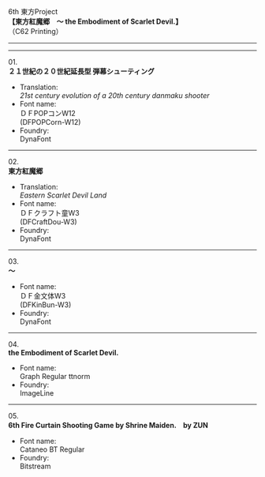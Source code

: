 6th 東方Project  
**【東方紅魔郷　～ the Embodiment of Scarlet Devil.】**  
（C62 Printing）

---  
---

01\.  
**２１世紀の２０世紀延長型 弾幕シューティング**
  - Translation:  
*21st century evolution of a 20th century danmaku shooter*
  - Font name:  
ＤＦPOPコンW12  
(DFPOPCorn-W12)
  - Foundry:  
DynaFont

---

02\.  
**東方紅魔郷**
  - Translation:  
*Eastern Scarlet Devil Land*
  - Font name:  
ＤＦクラフト童W3  
(DFCraftDou-W3)
  - Foundry:  
DynaFont

---

03\.  
**～**
  - Font name:  
ＤＦ金文体W3  
(DFKinBun-W3)
  - Foundry:  
DynaFont

---

04\.  
**the Embodiment of Scarlet Devil.**
  - Font name:  
Graph Regular ttnorm
  - Foundry:  
ImageLine

---

05\.  
**6th Fire Curtain Shooting Game by Shrine Maiden.　by ZUN**
  - Font name:  
Cataneo BT Regular
  - Foundry:  
Bitstream
